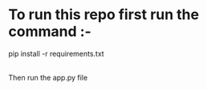 # To run this repo first run the command :- 
pip install -r requirements.txt  

<br>
Then run the app.py file 
